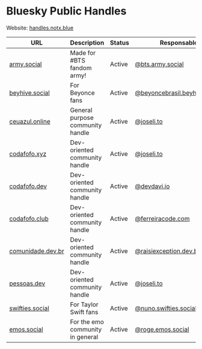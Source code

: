 # Bluesky Public Handles

Website: [handles.notx.blue](https://handles.notx.blue)

| URL                                       | Description | Status | Responsable | Country |
|-------------------------------------------|--------|--------|------------|------------|
| [army.social](https://army.social)        | Made for #BTS fandom army! | Active | [@bts.army.social](https://bsky.app/profile/bts.army.social)          | 🇧🇷 |
| [beyhive.social](https://beyhive.social)  | For Beyonce fans | Active | [@beyoncebrasil.beyhive.social](https://bsky.app/profile/beyoncebrasil.beyhive.social) | 🇧🇷 |
| [ceuazul.online](https://ceuazul.online)  | General purpose community handle | Active | [@joseli.to](https://bsky.app/profile/joseli.to) | 🇧🇷 |
| [codafofo.xyz](https://codafofo.xyz)      | Dev-oriented community handle | Active | [@joseli.to](https://bsky.app/profile/joseli.to) |  🇧🇷 |
| [codafofo.dev](https://codafofo.dev)      | Dev-oriented community handle | Active | [@devdavi.io](https://bsky.app/profile/devdavi.io) | 🇧🇷 |
| [codafofo.club](https://codafofo.club)    | Dev-oriented community handle | Active | [@ferreiracode.com](https://bsky.app/profile/ferreiracode.com) | 🇧🇷 |
| [comunidade.dev.br](https://comunidade.dev.br)  | Dev-oriented community handle | Active | [@raisiexception.dev.br](https://bsky.app/profile/raisiexception.dev.br) | 🇧🇷 |
| [pessoas.dev](https://pessoas.dev)        | Dev-oriented community handle | Active | [@joseli.to](https://bsky.app/profile/joseli.to) | 🇧🇷 |
| [swifties.social](https://swifties.social/)  | For Taylor Swift fans | Active | [@nuno.swifties.social](https://bsky.app/profile/nuno.swifties.social)          | 🇧🇷 |
| [emos.social](https://emos.social/)  | For the emo community in general | Active | [@roge.emos.social](https://bsky.app/profile/roge.emos.social)          | 🇧🇷 |
